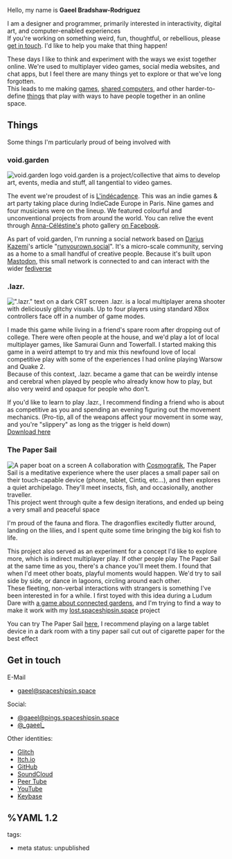 Hello, my name is __Gaeel&nbsp;Bradshaw‑Rodriguez__    
  
I am a designer and programmer, primarily interested in interactivity, digital art, and computer-enabled experiences   
If you're working on something weird, fun, thoughtful, or rebellious, please [get in touch](/#contact). I'd like to help you make that thing happen!   
   
These days I like to think and experiment with the ways we exist together online. We're used to multiplayer video games, social media websites, and chat apps, but I feel there are many things yet to explore or that we've long forgotten.   
This leads to me making [games](https://twitter.com/_Gaeel_/status/1105939396442972160), [shared computers](https://tilde.rocks), and other harder-to-define [things](https://arobase.computer) that play with ways to have people together in an online space.   

## Things
Some things I'm particularly proud of being involved with

### void.garden
![void.garden logo](voidgarden.700w.jpg)
void.garden is a project/collective that aims to develop art, events, media and stuff, all tangential to video games.

The event we're proudest of is [L'indécadence](https://voidgarden.itch.io/lindecadence). This was an indie games & art party taking place during IndieCade Europe in Paris. Nine games and four musicians were on the lineup. We featured colourful and unconventional projects from around the world. You can relive the event through [Anna-Céléstine's](https://twitter.com/lafilledct) photo gallery [on Facebook](https://www.facebook.com/pg/lafilledct/photos/?tab=album&album_id=1471957822887747).

As part of void.garden, I'm running a social network based on [Darius Kazemi](http://tinysubversions.com/)'s article "[runyourown.social](https://runyourown.social)". It's a micro-scale community, serving as a home to a small handful of creative people. Because it's built upon [Mastodon](https://joinmastodon.org/), this small network is connected to and can interact with the wider [fediverse](https://en.wikipedia.org/wiki/Fediverse)   


### .lazr.
![".lazr." text on a dark CRT screen](lazr.700w.jpg)
.lazr. is a local multiplayer arena shooter with deliciously glitchy visuals. Up to four players using standard XBox controllers face off in a number of game modes.

I made this game while living in a friend's spare room after dropping out of college. There were often people at the house, and we'd play a lot of local multiplayer games, like Samurai Gunn and Towerfall. I started making this game in a weird attempt to try and mix this newfound love of local competitive play with some of the experiences I had online playing Warsow and Quake 2.   
 Because of this context, .lazr. became a game that can be weirdly intense and cerebral when played by people who already know how to play, but also very weird and opaque for people who don't.
 
If you'd like to learn to play .lazr., I recommend finding a friend who is about as competitive as you and spending an evening figuring out the movement mechanics. (Pro-tip, all of the weapons affect your movement in some way, and you're "slippery" as long as the trigger is held down)   
[Download here](https://gaeel.itch.io/lazr)


### The Paper Sail
![A paper boat on a screen](papersail.700w.jpg)
A collaboration with [Cosmografik](http://cosmografik.fr/), The Paper Sail is a meditative experience where the user places a small paper sail on their touch-capable device (phone, tablet, Cintiq, etc…), and then explores a quiet archipelago. They'll meet insects, fish, and occasionally, another traveller.   
This project went through quite a few design iterations, and ended up being a very small and peaceful space

I'm proud of the fauna and flora. The dragonflies excitedly flutter around, landing on the lilies, and I spent quite some time bringing the big koi fish to life.

This project also served as an experiment for a concept I'd like to explore more, which is indirect multiplayer play. If other people play The Paper Sail at the same time as you, there's a chance you'll meet them. I found that when I'd meet other boats, playful moments would happen. We'd try to sail side by side, or dance in lagoons, circling around each other.   
These fleeting, non-verbal interactions with strangers is something I've been interested in for a while. I first toyed with this idea during a Ludum Dare with [a game about connected gardens](https://twitter.com/_Gaeel_/status/1105939396442972160), and I'm trying to find a way to make it work with my [lost.spaceshipsin.space](https://lost.spaceshipsin.space) project

You can try The Paper Sail [here](https://papersail.lab.arte.tv/), I recommend playing on a large tablet device in a dark room with a tiny paper sail cut out of cigarette paper for the best effect

## Get in touch <a name="contact" aria-hidden="true"></a>
E-Mail
  * [gaeel@spaceshipsin.space](mailto:gaeel@spaceshipsin.space)
  
Social:
  * <a rel="me" href="https://pings.spaceshipsin.space">@gaeel@pings.spaceshipsin.space</a>
  * <a rel="me" href="https://twitter.com/_gaeel_">@\_gaeel\_</a>

Other identities:
  * [Glitch](https://glitch.com/@gaeel)
  * [Itch.io](https://gaeel.itch.io/)
  * [GitHub](https://github.com/Bradshaw)
  * [SoundCloud](https://soundcloud.com/freelancer-epic)
  * [Peer Tube](https://diode.zone/video-channels/hyperwires/videos)
  * [YouTube](https://www.youtube.com/channel/UCHY1DlIho8kNykWSpDHL7qQ)
  * [Keybase](https://keybase.io/gaeel)
  
%YAML 1.2
---
tags:
  - meta
status: unpublished
  